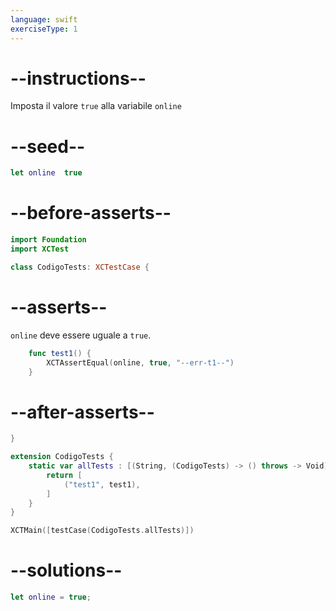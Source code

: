 ```yaml
---
language: swift
exerciseType: 1
---
```


# --instructions--

Imposta il valore `true` alla variabile `online`

# --seed--

```swift
let online  true
```

# --before-asserts--

```swift
import Foundation
import XCTest

class CodigoTests: XCTestCase {
```

# --asserts--

`online` deve essere uguale a `true`.

```swift
    func test1() {
        XCTAssertEqual(online, true, "--err-t1--")
    }
```

# --after-asserts--

```swift
}

extension CodigoTests {
    static var allTests : [(String, (CodigoTests) -> () throws -> Void)] {
        return [
            ("test1", test1),
        ]
    }
}

XCTMain([testCase(CodigoTests.allTests)])
```

# --solutions--

```swift
let online = true;
```

